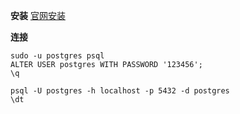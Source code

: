 **安装**
[官网安装](https://www.postgresql.org/download/linux/redhat/)

**连接**
```
sudo -u postgres psql
ALTER USER postgres WITH PASSWORD '123456';
\q

psql -U postgres -h localhost -p 5432 -d postgres
\dt
```